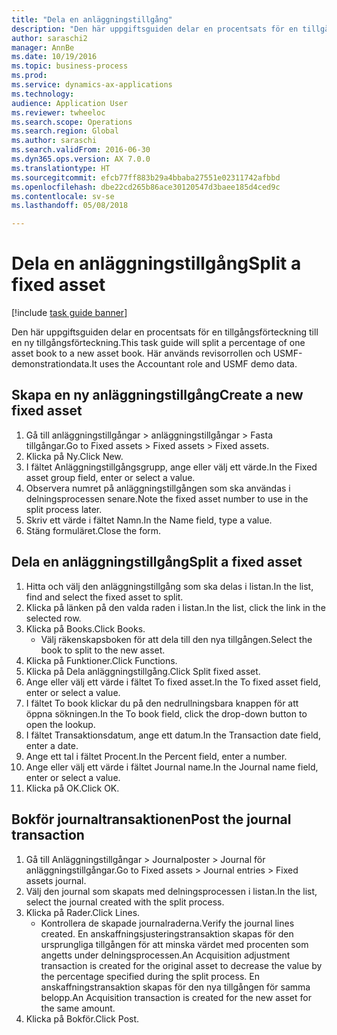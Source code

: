```yaml
--- 
title: "Dela en anläggningstillgång"
description: "Den här uppgiftsguiden delar en procentsats för en tillgångsförteckning till en ny tillgångsförteckning."
author: saraschi2
manager: AnnBe
ms.date: 10/19/2016
ms.topic: business-process
ms.prod: 
ms.service: dynamics-ax-applications
ms.technology: 
audience: Application User
ms.reviewer: twheeloc
ms.search.scope: Operations
ms.search.region: Global
ms.author: saraschi
ms.search.validFrom: 2016-06-30
ms.dyn365.ops.version: AX 7.0.0
ms.translationtype: HT
ms.sourcegitcommit: efcb77ff883b29a4bbaba27551e02311742afbbd
ms.openlocfilehash: dbe22cd265b86ace30120547d3baee185d4ced9c
ms.contentlocale: sv-se
ms.lasthandoff: 05/08/2018

---
```

# <a name="split-a-fixed-asset"></a><span data-ttu-id="60e26-103">Dela en anläggningstillgång</span><span class="sxs-lookup"><span data-stu-id="60e26-103">Split a fixed asset</span></span>

[!include [task guide banner](../../includes/task-guide-banner.md)]

<span data-ttu-id="60e26-104">Den här uppgiftsguiden delar en procentsats för en tillgångsförteckning till en ny tillgångsförteckning.</span><span class="sxs-lookup"><span data-stu-id="60e26-104">This task guide will split a percentage of one asset book to a new asset book.</span></span>  <span data-ttu-id="60e26-105">Här används revisorrollen och USMF-demonstrationdata.</span><span class="sxs-lookup"><span data-stu-id="60e26-105">It uses the Accountant role and USMF demo data.</span></span>


## <a name="create-a-new-fixed-asset"></a><span data-ttu-id="60e26-106">Skapa en ny anläggningstillgång</span><span class="sxs-lookup"><span data-stu-id="60e26-106">Create a new fixed asset</span></span>
1. <span data-ttu-id="60e26-107">Gå till anläggningstillgångar > anläggningstillgångar > Fasta tillgångar.</span><span class="sxs-lookup"><span data-stu-id="60e26-107">Go to Fixed assets > Fixed assets > Fixed assets.</span></span>
2. <span data-ttu-id="60e26-108">Klicka på Ny.</span><span class="sxs-lookup"><span data-stu-id="60e26-108">Click New.</span></span>
3. <span data-ttu-id="60e26-109">I fältet Anläggningstillgångsgrupp, ange eller välj ett värde.</span><span class="sxs-lookup"><span data-stu-id="60e26-109">In the Fixed asset group field, enter or select a value.</span></span>
4. <span data-ttu-id="60e26-110">Observera numret på anläggningstillgången som ska användas i delningsprocessen senare.</span><span class="sxs-lookup"><span data-stu-id="60e26-110">Note the fixed asset number to use in the split process later.</span></span>
5. <span data-ttu-id="60e26-111">Skriv ett värde i fältet Namn.</span><span class="sxs-lookup"><span data-stu-id="60e26-111">In the Name field, type a value.</span></span>
6. <span data-ttu-id="60e26-112">Stäng formuläret.</span><span class="sxs-lookup"><span data-stu-id="60e26-112">Close the form.</span></span>

## <a name="split-a-fixed-asset"></a><span data-ttu-id="60e26-113">Dela en anläggningstillgång</span><span class="sxs-lookup"><span data-stu-id="60e26-113">Split a fixed asset</span></span>
1. <span data-ttu-id="60e26-114">Hitta och välj den anläggningstillgång som ska delas i listan.</span><span class="sxs-lookup"><span data-stu-id="60e26-114">In the list, find and select the fixed asset to split.</span></span>
2. <span data-ttu-id="60e26-115">Klicka på länken på den valda raden i listan.</span><span class="sxs-lookup"><span data-stu-id="60e26-115">In the list, click the link in the selected row.</span></span>
3. <span data-ttu-id="60e26-116">Klicka på Books.</span><span class="sxs-lookup"><span data-stu-id="60e26-116">Click Books.</span></span>
    * <span data-ttu-id="60e26-117">Välj räkenskapsboken för att dela till den nya tillgången.</span><span class="sxs-lookup"><span data-stu-id="60e26-117">Select the book to split to the new asset.</span></span>  
4. <span data-ttu-id="60e26-118">Klicka på Funktioner.</span><span class="sxs-lookup"><span data-stu-id="60e26-118">Click Functions.</span></span>
5. <span data-ttu-id="60e26-119">Klicka på Dela anläggningstillgång.</span><span class="sxs-lookup"><span data-stu-id="60e26-119">Click Split fixed asset.</span></span>
6. <span data-ttu-id="60e26-120">Ange eller välj ett värde i fältet To fixed asset.</span><span class="sxs-lookup"><span data-stu-id="60e26-120">In the To fixed asset field, enter or select a value.</span></span>
7. <span data-ttu-id="60e26-121">I fältet To book klickar du på den nedrullningsbara knappen för att öppna sökningen.</span><span class="sxs-lookup"><span data-stu-id="60e26-121">In the To book field, click the drop-down button to open the lookup.</span></span>
8. <span data-ttu-id="60e26-122">I fältet Transaktionsdatum, ange ett datum.</span><span class="sxs-lookup"><span data-stu-id="60e26-122">In the Transaction date field, enter a date.</span></span>
9. <span data-ttu-id="60e26-123">Ange ett tal i fältet Procent.</span><span class="sxs-lookup"><span data-stu-id="60e26-123">In the Percent field, enter a number.</span></span>
10. <span data-ttu-id="60e26-124">Ange eller välj ett värde i fältet Journal name.</span><span class="sxs-lookup"><span data-stu-id="60e26-124">In the Journal name field, enter or select a value.</span></span>
11. <span data-ttu-id="60e26-125">Klicka på OK.</span><span class="sxs-lookup"><span data-stu-id="60e26-125">Click OK.</span></span>

## <a name="post-the-journal-transaction"></a><span data-ttu-id="60e26-126">Bokför journaltransaktionen</span><span class="sxs-lookup"><span data-stu-id="60e26-126">Post the journal transaction</span></span>
1. <span data-ttu-id="60e26-127">Gå till Anläggningstillgångar > Journalposter > Journal för anläggningstillgångar.</span><span class="sxs-lookup"><span data-stu-id="60e26-127">Go to Fixed assets > Journal entries > Fixed assets journal.</span></span>
2. <span data-ttu-id="60e26-128">Välj den journal som skapats med delningsprocessen i listan.</span><span class="sxs-lookup"><span data-stu-id="60e26-128">In the list, select the journal created with the split process.</span></span>
3. <span data-ttu-id="60e26-129">Klicka på Rader.</span><span class="sxs-lookup"><span data-stu-id="60e26-129">Click Lines.</span></span>
    * <span data-ttu-id="60e26-130">Kontrollera de skapade journalraderna.</span><span class="sxs-lookup"><span data-stu-id="60e26-130">Verify the journal lines created.</span></span>  <span data-ttu-id="60e26-131">En anskaffningsjusteringstransaktion skapas för den ursprungliga tillgången för att minska värdet med procenten som angetts under delningsprocessen.</span><span class="sxs-lookup"><span data-stu-id="60e26-131">An Acquisition adjustment transaction is created for the original asset to decrease the value by the percentage specified during the split process.</span></span>  <span data-ttu-id="60e26-132">En anskaffningstransaktion skapas för den nya tillgången för samma belopp.</span><span class="sxs-lookup"><span data-stu-id="60e26-132">An Acquisition transaction is created for the new asset for the same amount.</span></span>  
4. <span data-ttu-id="60e26-133">Klicka på Bokför.</span><span class="sxs-lookup"><span data-stu-id="60e26-133">Click Post.</span></span>


